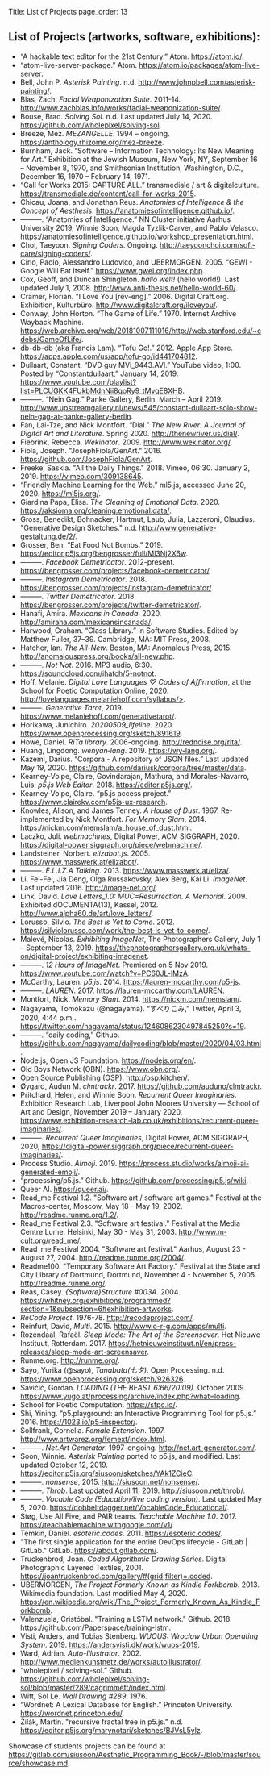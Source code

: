 Title: List of Projects
page_order: 13

## List of Projects (artworks, software, exhibitions):

- “A hackable text editor for the 21st Century.” Atom. <https://atom.io/>.
- “atom-live-server-package.” Atom. <https://atom.io/packages/atom-live-server>.
- Bell, John P. *Asterisk Painting*. n.d. <http://www.johnpbell.com/asterisk-painting/>.
- Blas, Zach. *Facial Weaponization Suite*. 2011-14. <http://www.zachblas.info/works/facial-weaponization-suite/>.
- Bouse, Brad. *Solving Sol*. n.d. Last updated July 14, 2020. <https://github.com/wholepixel/solving-sol>.
- Breeze, Mez. *MEZANGELLE*. 1994 – ongoing. <https://anthology.rhizome.org/mez-breeze>.
- Burnham, Jack. “Software – Information Technology: Its New Meaning for Art.” Exhibition at the Jewish Museum, New York, NY, September 16 – November 8, 1970, and Smithsonian Institution, Washington, D.C., December 16, 1970 – February 14, 1971.
- “Call for Works 2015: CAPTURE ALL.” transmediale / art & digitalculture. <https://transmediale.de/content/call-for-works-2015>.
- Chicau, Joana, and Jonathan Reus. *Anatomies of Intelligence & the Concept of Aesthesis*. <https://anatomiesofintelligence.github.io/>.
- ———. “Anatomies of Intelligence.” NN Cluster initiative Aarhus University 2019, Winnie Soon, Magda Tyzlik-Carver, and Pablo Velasco. https://anatomiesofintelligence.github.io/workshop_presentation.html.
- Choi, Taeyoon. *Signing Coders*. Ongoing. <http://taeyoonchoi.com/soft-care/signing-coders/>.
- Cirio, Paolo, Alessandro Ludovico, and UBERMORGEN. 2005. “GEWI - Google Will Eat Itself.” <https://www.gwei.org/index.php>.  
- Cox, Geoff, and Duncan Shingleton. *hallo welt!* (hello world!). Last updated July 1, 2008. <http://www.anti-thesis.net/hello-world-60/>.
- Cramer, Florian. "I Love You [rev-eng]." 2006. Digital Craft.org. Exhibition, Kulturbüro. http://www.digitalcraft.org/iloveyou/.
- Conway, John Horton. “The Game of Life.” 1970. Internet Archive Wayback Machine. <https://web.archive.org/web/20181007111016/http://web.stanford.edu/~cdebs/GameOfLife/>.
- db-db-db (aka Francis Lam). “Tofu Go!.” 2012. Apple App Store. <https://apps.apple.com/us/app/tofu-go/id441704812>.
- Dullaart, Constant. “DVD guy MVI_9443.AVI.” YouTube video, 1:00. Posted by “Constantdullaart,” January 14, 2019. <https://www.youtube.com/playlist?list=PLCUGKK4FUkbMdnNii8qoRy9_tMvqE8XHB>.
- ———. “Nein Gag.” Panke Gallery, Berlin. March – April 2019. <http://www.upstreamgallery.nl/news/545/constant-dullaart-solo-show-nein-gag-at-panke-gallery-berlin>.
- Fan, Lai-Tze, and Nick Montfort. “Dial.” *The New River: A Journal of Digital Art and Literature*. Spring 2020. <http://thenewriver.us/dial/>.
- Fiebrink, Rebecca. *Wekinator*. 2009. <http://www.wekinator.org/>.
- Fiola, Joseph. "JosephFiola/GenArt." 2016. <https://github.com/JosephFiola/GenArt>.
- Freeke, Saskia. "All the Daily Things." 2018. Vimeo, 06:30. January 2, 2019. <https://vimeo.com/309138645>.
- “Friendly Machine Learning for the Web.” ml5.js, accessed June 20, 2020. <https://ml5js.org/>.
- Giardina Papa, Elisa. *The Cleaning of Emotional Data*. 2020. <https://aksioma.org/cleaning.emotional.data/>.
- Gross, Benedikt, Bohnacker, Hartmut, Laub, Julia, Lazzeroni, Claudius. "Generative Design Sketches." n.d. <http://www.generative-gestaltung.de/2/>.
- Grosser, Ben. “Eat Food Not Bombs.” 2019. <https://editor.p5js.org/bengrosser/full/Ml3Nj2X6w>.
- ———. *Facebook Demetricator*. 2012-present. <https://bengrosser.com/projects/facebook-demetricator/>.
- ———. *Instagram Demetricator*. 2018. <https://bengrosser.com/projects/instagram-demetricator/>.
- ———. *Twitter Demetricator*. 2018. <https://bengrosser.com/projects/twitter-demetricator/>.
- Hanafi, Amira. *Mexicans in Canada*. 2020. <http://amiraha.com/mexicansincanada/>.
- Harwood, Graham. “Class Library.” In Software Studies. Edited by Matthew Fuller, 37–39. Cambridge, MA: MIT Press, 2008.
- Hatcher, Ian. *The All-New*. Boston, MA: Anomalous Press, 2015. <http://anomalouspress.org/books/all-new.php>.
- ———. *Not Not*. 2016. MP3 audio, 6:30. <https://soundcloud.com/ihatch/5-notnot>.
- Hoff, Melanie. *Digital Love Languages ♡ Codes of Affirmation*, at the School for Poetic Computation Online, 2020. http://lovelanguages.melaniehoff.com/syllabus/>.
- ———. *Generative Tarot*, 2019. <https://www.melaniehoff.com/generativetarot/>.
- Horikawa, Junichiro. *20200509_lifeline*. 2020. <https://www.openprocessing.org/sketch/891619>.
- Howe, Daniel. *RiTa library*. 2006-ongoing. <http://rednoise.org/rita/>.
- Huang, Lingdong. *wenyan‑lang*. 2019. <https://wy-lang.org/>.
- Kazemi, Darius. “Corpora - A repository of JSON files.” Last updated May 19, 2020. <https://github.com/dariusk/corpora/tree/master/data>.
- Kearney-Volpe, Claire, Govindarajan, Mathura, and Morales-Navarro, Luis. *p5.js Web Editor*. 2018. <https://editor.p5js.org/>.
- Kearney-Volpe, Claire. “p5.js access project.” <https://www.clairekv.com/p5js-ux-research>.
- Knowles, Alison, and James Tenney. *A House of Dust*. 1967. Re-implemented by Nick Montfort. *For Memory Slam*. 2014. <https://nickm.com/memslam/a_house_of_dust.html>.
- Laczko, Juli. *webmachines*, Digital Power, ACM SIGGRAPH, 2020. <https://digital-power.siggraph.org/piece/webmachine/>.
- Landsteiner, Norbert. *elizabot.js*. 2005. <https://www.masswerk.at/elizabot/>.
- ———. *E.L.I.Z.A Talking*. 2013. <https://www.masswerk.at/eliza/>.
- Li, Fei-Fei, Jia Deng, Olga Russakovsky, Alex Berg, Kai Li. *ImageNet*. Last updated 2016. <http://image-net.org/>.
- Link, David. *Love Letters_1.0: MUC=Resurrection. A Memorial*. 2009. Exhibited dOCUMENTA(13), Kassel, 2012. <http://www.alpha60.de/art/love_letters/>.
- Lorusso, Silvio. *The Best is Yet to Come*. 2012. <https://silviolorusso.com/work/the-best-is-yet-to-come/>.
- Malevé, Nicolas. *Exhibiting ImageNet*, The Photographers Gallery, July 1 – September 13, 2019. <https://thephotographersgallery.org.uk/whats-on/digital-project/exhibiting-imagenet>.
- ———. *12 Hours of ImageNet*. Premiered on 5 Nov 2019. <https://www.youtube.com/watch?v=PC60JL-lMzA>.
- McCarthy, Lauren. *p5.js*. 2014. <https://lauren-mccarthy.com/p5-js>.
- ———. *LAUREN*. 2017. <https://lauren-mccarthy.com/LAUREN>.
- Montfort, Nick. *Memory Slam*. 2014. <https://nickm.com/memslam/>.
- Nagayama, Tomokazu (@nagayama). “すべりこみ,” Twitter, April 3, 2020, 4:44 p.m.. <https://twitter.com/nagayama/status/1246086230497845250?s=19>.
- ———. “daily coding,” Github. <https://github.com/nagayama/dailycoding/blob/master/2020/04/03.html>.
- Node.js, Open JS Foundation. <https://nodejs.org/en/>.
- Old Boys Network (OBN). <https://www.obn.org/>.
- Open Source Publishing (OSP). <http://osp.kitchen/>.
- Øygard, Audun M. *clmtrackr*. 2017. <https://github.com/auduno/clmtrackr>.
- Pritchard, Helen, and Winnie Soon. *Recurrent Queer Imaginaries*. Exhibition Research Lab, Liverpool John Moores University — School of Art and Design, November 2019 – January 2020. <https://www.exhibition-research-lab.co.uk/exhibitions/recurrent-queer-imaginaries/>.
- ———. *Recurrent Queer Imaginaries*, Digital Power, ACM SIGGRAPH, 2020, <https://digital-power.siggraph.org/piece/recurrent-queer-imaginaries/>.
- Process Studio. *AImoji*. 2019. <https://process.studio/works/aimoji-ai-generated-emoji/>.
- “processing/p5.js.” Github. <https://github.com/processing/p5.js/wiki>.
- Queer AI. <https://queer.ai/>.
- Read_me Festival 1.2. "Software art / software art games." Festival at the Macros-center, Moscow, May 18 - May 19, 2002. <http://readme.runme.org/1.2/>.
- Read_me Festival 2.3. "Software art festival." Festival at the Media Centre Lume, Helsinki, May 30 - May 31, 2003. <http://www.m-cult.org/read_me/>.
- Read_me Festival 2004. "Software art festival." Aarhus, August 23 - August 27, 2004. <http://readme.runme.org/2004/>.
- Readme100. "Temporary Software Art Factory." Festival at the State and City Library of Dortmund, Dortmund, November 4 - November 5, 2005. <http://readme.runme.org/>.
- Reas, Casey. *{Software}Structure #003A*. 2004. <https://whitney.org/exhibitions/programmed?section=1&subsection=6#exhibition-artworks>.
- *ReCode Project*. 1976-78. <http://recodeproject.com/>.
- Reinfurt, David, *Multi*. 2015. <http://www.o-r-g.com/apps/multi>.
- Rozendaal, Rafaël. *Sleep Mode: The Art of the Screensaver*. Het Nieuwe Instituut, Rotterdam. 2017. <https://hetnieuweinstituut.nl/en/press-releases/sleep-mode-art-screensaver>.
- Runme.org. <http://runme.org/>.
- Sayo, Yurika (@sayo), *Tanabata(七夕)*. Open Processing. n.d. <https://www.openprocessing.org/sketch/926326>.
- Savičić, Gordan. *LOADING (THE BEAST 6:66/20:09)*. October 2009. <https://www.yugo.at/processing/archive/index.php?what=loading>.
- School for Poetic Computation. <https://sfpc.io/>.
- Shi, Yining. “p5.playground: an Interactive Programming Tool for p5.js.” 2016. <https://1023.io/p5-inspector/>.
- Sollfrank, Cornelia. *Female Extension*. 1997. <http://www.artwarez.org/femext/index.html>.
- ———. *Net.Art Generator*. 1997-ongoing. <http://net.art-generator.com/>.
- Soon, Winnie. *Asterisk Painting* ported to p5.js, and modified. Last updated October 12, 2019. <https://editor.p5js.org/siusoon/sketches/YAk1ZCieC>.
- ———. *nonsense*, 2015. <http://siusoon.net/nonsense/>.
- ———. *Throb*. Last updated April 11, 2019. <http://siusoon.net/throb/>.
- ———. *Vocable Code (Education/live coding version)*. Last updated May 5, 2020. <https://dobbeltdagger.net/VocableCode_Educational/>.
- Støg, Use All Five, and PAIR teams. *Teachable Machine 1.0*. 2017. <https://teachablemachine.withgoogle.com/v1/>.
- Temkin, Daniel. *esoteric.codes*. 2011. <https://esoteric.codes/>.
- "The first single application for the entire DevOps lifecycle - GitLab | GitLab." GitLab. <https://about.gitlab.com/>.
- Truckenbrod, Joan. *Coded Algorithmic Drawing Series*. Digital Photographic Layered Textiles, 2001. <https://joantruckenbrod.com/gallery/#(grid|filter)=.coded>.
- UBERMORGEN, *The Project Formerly Known as Kindle Forkbomb*. 2013. Wikimedia foundation. Last modified May 4, 2020. <https://en.wikipedia.org/wiki/The_Project_Formerly_Known_As_Kindle_Forkbomb>.
- Valenzuela, Cristóbal. "Training a LSTM network." Github. 2018. <https://github.com/Paperspace/training-lstm>.
- Visti, Anders, and Tobias Stenberg. *WUOUS: Wrocław Urban Operating System*. 2019. <https://andersvisti.dk/work/wuos-2019>.
- Ward, Adrian. *Auto-Illustrator*. 2002. <http://www.medienkunstnetz.de/works/autoillustrator/>.
- “wholepixel / solving-sol.” Github. <https://github.com/wholepixel/solving-sol/blob/master/289/cagrimmett/index.html>.
- Witt, Sol Le. *Wall Drawing #289*. 1976.
- “Wordnet: A Lexical Database for English.” Princeton University. <https://wordnet.princeton.edu/>.
- Žilák, Martin. "recursive fractal tree in p5.js." n.d. <https://editor.p5js.org/marynotari/sketches/BJVsL5ylz>.

Showcase of students projects can be found at <https://gitlab.com/siusoon/Aesthetic_Programming_Book/-/blob/master/source/showcase.md>.
